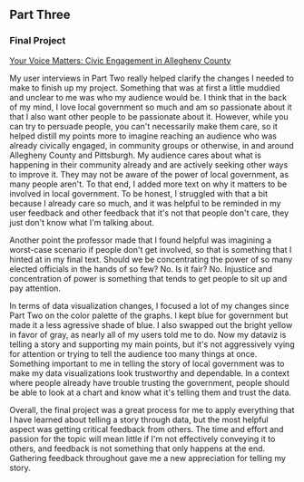 ## Part Three

### Final Project

[Your Voice Matters: Civic Engagement in Allegheny County](https://carnegiemellon.shorthandstories.com/d70776c1-1cbc-44d4-85f9-08a4f8c0ef37/)

My user interviews in Part Two really helped clarify the changes I needed to make to finish up my project. Something that was at first a little muddied and unclear to me was who my audience would be. I think that in the back of my mind, I love local government so much and am so passionate about it that I also want other people to be passionate about it. However, while you can try to persuade people, you can't necessarily make them care, so it helped distill my points more to imagine reaching an audience who was already civically engaged, in community groups or otherwise, in and around Allegheny County and Pittsburgh. My audience cares about what is happening in their community already and are actively seeking other ways to improve it. They may not be aware of the power of local government, as many people aren't. To that end, I added more text on why it matters to be involved in local government. To be honest, I struggled with that a bit because I already care so much, and it was helpful to be reminded in my user feedback and other feedback that it's not that people don't care, they just don't know what I'm talking about. 

Another point the professor made that I found helpful was imagining a worst-case scenario if people don't get involved, so that is something that I hinted at in my final text. Should we be concentrating the power of so many elected officials in the hands of so few? No. Is it fair? No. Injustice and concentration of power is something that tends to get people to sit up and pay attention. 

In terms of data visualization changes, I focused a lot of my changes since Part Two on the color palette of the graphs. I kept blue for government but made it a less agressive shade of blue. I also swapped out the bright yellow in favor of gray, as nearly all of my users told me to do. Now my dataviz is telling a story and supporting my main points, but it's not aggressively vying for attention or trying to tell the audience too many things at once. Something important to me in telling the story of local government was to make my data visualizations look trustworthy and dependable. In a context where people already have trouble trusting the government, people should be able to look at a chart and know what it's telling them and trust the data. 

Overall, the final project was a great process for me to apply everything that I have learned about telling a story through data, but the most helpful aspect was getting critical feedback from others. The time and effort and passion for the topic will mean little if I'm not effectively conveying it to others, and feedback is not something that only happens at the end. Gathering feedback throughout gave me a new appreciation for telling my story. 

